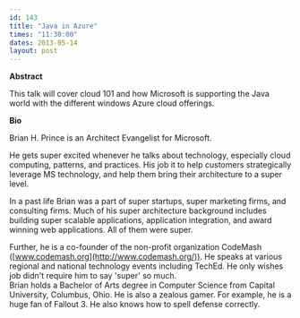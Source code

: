 ```yaml
---
id: 143
title: "Java in Azure"
times: "11:30:00"
dates: 2013-05-14
layout: post
---
```

 **Abstract**

This talk will cover cloud 101 and how Microsoft is supporting the Java world with the different windows Azure cloud offerings.  

**Bio**

Brian H. Prince is an Architect Evangelist for Microsoft.

He gets super excited whenever he talks about technology, especially cloud computing, patterns, and practices. His job it to help customers strategically leverage MS technology, and help them bring their architecture to a super level.

In a past life Brian was a part of super startups, super marketing firms, and consulting firms. Much of his super architecture background includes building super scalable applications, application integration, and award winning web applications. All of them were super.

Further, he is a co-founder of the non-profit organization CodeMash ([www.codemash.org](http://www.codemash.org/)). He speaks at various regional and national technology events including TechEd. He only wishes job didn't require him to say 'super' so much.  
Brian holds a Bachelor of Arts degree in Computer Science from Capital University, Columbus, Ohio. He is also a zealous gamer. For example, he is a huge fan of Fallout 3. He also knows how to spell defense correctly.

